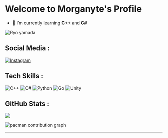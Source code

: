 # Welcome to Morganyte's Profile

<!--
**morganyte/morganyte** is a ✨ _special_ ✨ repository because its `README.md` (this file) appears on your GitHub profile.

Here are some ideas to get you started:

- 🔭 I’m currently working on ...
- 🌱 I’m currently learning ...
- 👯 I’m looking to collaborate on ...
- 🤔 I’m looking for help with ...
- 💬 Ask me about ...
- 📫 How to reach me: ...
- 😄 Pronouns: ...
- ⚡ Fun fact: ...
-->

- 🌱 I’m currently learning **[C++](https://cplusplus.com/)** and **[C#](https://www.tutorialspoint.com/csharp/index.htm)**

![Ryo yamada](https://media.giphy.com/media/v1.Y2lkPTc5MGI3NjExb2h6b2E3ZDdmNnNwa3VzamI4YWZhZ2R4OGNlNHRjeWlmc3Rxamg2cSZlcD12MV9naWZzX3NlYXJjaCZjdD1n/To1m6F9M8fLcEhul6H/giphy.gif)


## Social Media :
[![Instagram](https://img.shields.io/badge/Instagram-%23E4405F.svg?logo=Instagram&logoColor=white)](https://instagram.com/mfaris_dhs) 

## Tech Skills :
![C++](https://img.shields.io/badge/c++-%2300599C.svg?style=for-the-badge&logo=c%2B%2B&logoColor=white) ![C#](https://img.shields.io/badge/c%23-%23239120.svg?style=for-the-badge&logo=csharp&logoColor=white) ![Python](https://img.shields.io/badge/python-3670A0?style=for-the-badge&logo=python&logoColor=ffdd54) ![Go](https://img.shields.io/badge/go-%2300ADD8.svg?style=for-the-badge&logo=go&logoColor=white) ![Unity](https://img.shields.io/badge/unity-%23000000.svg?style=for-the-badge&logo=unity&logoColor=white)

## GitHub Stats :

![](https://nirzak-streak-stats.vercel.app/?user=morganyte&theme=dark&hide_border=false)<br/>

<picture>
  <source media="(prefers-color-scheme: dark)" srcset="https://raw.githubusercontent.com/maurodesouza/maurodesouza/output/pacman-contribution-graph-dark.svg">
  <source media="(prefers-color-scheme: light)" srcset="https://raw.githubusercontent.com/maurodesouza/maurodesouza/output/pacman-contribution-graph.svg">
  <img alt="pacman contribution graph" src="https://raw.githubusercontent.com/maurodesouza/maurodesouza/output/pacman-contribution-graph.svg">
</picture>

---
